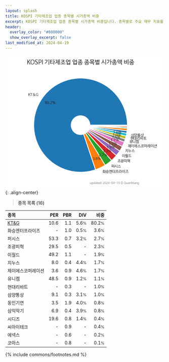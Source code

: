 ```yaml
---
layout: splash
title: KOSPI 기타제조업 업종 종목별 시가총액 비중
excerpt: KOSPI 기타제조업 업종 종목별 시가총액 비중입니다. 종목별로 주요 재무 지표를 함께 표시합니다.
header:
  overlay_color: "#800000"
  show_overlay_excerpt: false
last_modified_at: 2024-04-19
---
```



![KOSPI 기타제조업 업종 종목별 시가총액 비중](/stats/sector/images/kospi_업종_기타제조업_종목.png){: .align-center}


> **종목 목록 (16)**<a id="list"></a>

| **종목** | **PER** | **PBR** | **DIV** | **비중** |
| :------- | ------: | ------: | ------: | -------: |
| [KT&G](/033780/) | 10.6 | 1.1 | 5.6<small>%</small> | 80.2<small>%</small> |
| 화승엔터프라이즈 | - | 1.0 | 0.5<small>%</small> | 3.6<small>%</small> |
| 퍼시스 | 53.3 | 0.7 | 3.2<small>%</small> | 2.7<small>%</small> |
| 조광피혁 | 29.5 | 0.5 | - | 2.3<small>%</small> |
| 이월드 | 49.2 | 1.1 | - | 1.9<small>%</small> |
| 지누스 | 8.0 | 0.4 | 4.4<small>%</small> | 1.7<small>%</small> |
| 제이에스코퍼레이션 | 3.6 | 0.9 | 4.6<small>%</small> | 1.7<small>%</small> |
| 유니켐 | 48.5 | 0.9 | 1.2<small>%</small> | 1.1<small>%</small> |
| 현대리바트 | - | 0.3 | - | 1.0<small>%</small> |
| 삼양통상 | 9.1 | 0.3 | 3.1<small>%</small> | 1.0<small>%</small> |
| 동인기연 | 3.5 | 1.9 | 4.0<small>%</small> | 0.8<small>%</small> |
| 삼익악기 | 6.9 | 0.4 | 3.9<small>%</small> | 0.8<small>%</small> |
| 시디즈 | 19.6 | 0.8 | 1.4<small>%</small> | 0.4<small>%</small> |
| 씨아이테크 | - | 0.9 | - | 0.4<small>%</small> |
| 에넥스 | - | 0.6 | - | 0.2<small>%</small> |
| 코아스 | - | 0.8 | - | 0.1<small>%</small> |

{% include commons/footnotes.md %}
